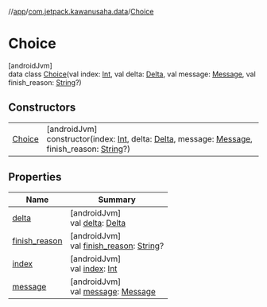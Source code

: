 //[app](../../../index.md)/[com.jetpack.kawanusaha.data](../index.md)/[Choice](index.md)

# Choice

[androidJvm]\
data class [Choice](index.md)(val index: [Int](https://kotlinlang.org/api/latest/jvm/stdlib/kotlin/-int/index.html), val delta: [Delta](../-delta/index.md), val message: [Message](../-message/index.md), val finish_reason: [String](https://kotlinlang.org/api/latest/jvm/stdlib/kotlin/-string/index.html)?)

## Constructors

| | |
|---|---|
| [Choice](-choice.md) | [androidJvm]<br>constructor(index: [Int](https://kotlinlang.org/api/latest/jvm/stdlib/kotlin/-int/index.html), delta: [Delta](../-delta/index.md), message: [Message](../-message/index.md), finish_reason: [String](https://kotlinlang.org/api/latest/jvm/stdlib/kotlin/-string/index.html)?) |

## Properties

| Name | Summary |
|---|---|
| [delta](delta.md) | [androidJvm]<br>val [delta](delta.md): [Delta](../-delta/index.md) |
| [finish_reason](finish_reason.md) | [androidJvm]<br>val [finish_reason](finish_reason.md): [String](https://kotlinlang.org/api/latest/jvm/stdlib/kotlin/-string/index.html)? |
| [index](--index--.md) | [androidJvm]<br>val [index](--index--.md): [Int](https://kotlinlang.org/api/latest/jvm/stdlib/kotlin/-int/index.html) |
| [message](message.md) | [androidJvm]<br>val [message](message.md): [Message](../-message/index.md) |
